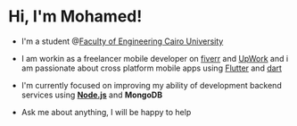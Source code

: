 # Hi, I'm **Mohamed!**

 * I'm a student @[Faculty of Engineering Cairo University](http://eng.cu.edu.eg/ar/)

 * I am workin as a freelancer mobile developer on [fiverr](https://www.fiverr.com/mohamedragab22?up_rollout=true) and [UpWork](https://www.upwork.com/freelancers/~01898d38ed3e953e12) and i am passionate about cross platform mobile apps using [Flutter](https://flutter.dev/?gclsrc=aw.ds&&gclid=Cj0KCQjwo-aCBhC-ARIsAAkNQiuwdY-ozZsuZfE-BGTy5OuUT4zTgoWEmcRhwouBdQ6hpL_9bREiy9gaAsRlEALw_wcB) and [dart](https://dart.dev/)

 * I'm currently focused on improving my ability of development backend services using [**Node.js**](https://nodejs.org/en/) and **MongoDB**

 * Ask me about anything, I will be happy to help
